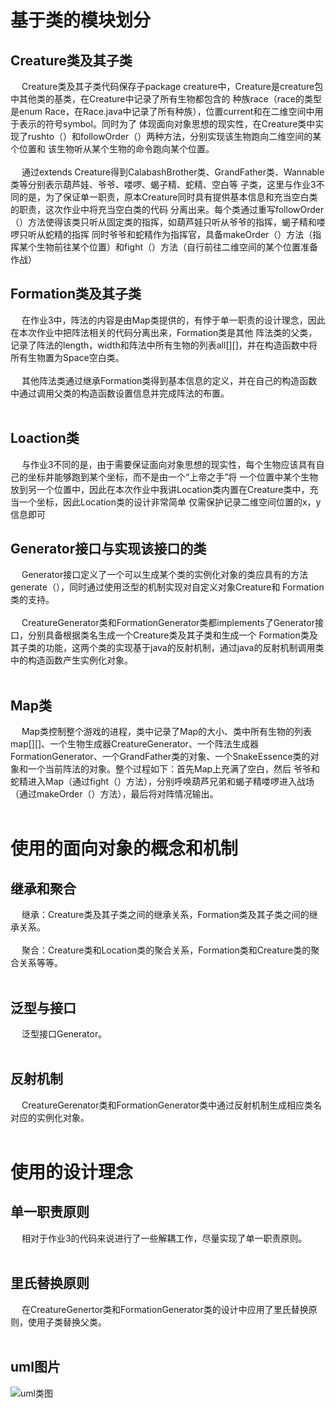 # 基于类的模块划分
## Creature类及其子类
&emsp; Creature类及其子类代码保存子package creature中，Creature是creature包中其他类的基类，在Creature中记录了所有生物都包含的
种族race（race的类型是enum Race，在Race.java中记录了所有种族），位置current和在二维空间中用于表示的符号symbol。同时为了
体现面向对象思想的现实性，在Creature类中实现了rushto（）和followOrder（）两种方法，分别实现该生物跑向二维空间的某个位置和
该生物听从某个生物的命令跑向某个位置。<br><br>
&emsp; 通过extends Creature得到CalabashBrother类、GrandFather类、Wannable类等分别表示葫芦娃、爷爷、喽啰、蝎子精、蛇精、空白等
子类，这里与作业3不同的是，为了保证单一职责，原本Creature同时具有提供基本信息和充当空白类的职责，这次作业中将充当空白类的代码
分离出来。每个类通过重写followOrder（）方法使得该类只听从固定类的指挥，如葫芦娃只听从爷爷的指挥，蝎子精和喽啰只听从蛇精的指挥
同时爷爷和蛇精作为指挥官，具备makeOrder（）方法（指挥某个生物前往某个位置）和fight（）方法（自行前往二维空间的某个位置准备作战）<br>
## Formation类及其子类
&emsp; 在作业3中，阵法的内容是由Map类提供的，有悖于单一职责的设计理念，因此在本次作业中把阵法相关的代码分离出来，Formation类是其他
阵法类的父类，记录了阵法的length，width和阵法中所有生物的列表all[][]，并在构造函数中将所有生物置为Space空白类。<br><br>
&emsp; 其他阵法类通过继承Formation类得到基本信息的定义，并在自己的构造函数中通过调用父类的构造函数设置信息并完成阵法的布置。<br><br>
## Loaction类
&emsp; 与作业3不同的是，由于需要保证面向对象思想的现实性，每个生物应该具有自己的坐标并能够跑到某个坐标，而不是由一个“上帝之手”将
一个位置中某个生物放到另一个位置中，因此在本次作业中我讲Location类内置在Creature类中，充当一个坐标，因此Location类的设计非常简单
仅需保护记录二维空间位置的x，y信息即可
## Generator接口与实现该接口的类
&emsp; Generator接口定义了一个可以生成某个类的实例化对象的类应具有的方法generate（），同时通过使用泛型的机制实现对自定义对象Creature和
Formation类的支持。<br><br>
&emsp; CreatureGenerator类和FormationGenerator类都implements了Generator接口，分别具备根据类名生成一个Creature类及其子类和生成一个
Formation类及其子类的功能，这两个类的实现基于java的反射机制，通过java的反射机制调用类中的构造函数产生实例化对象。<br><br>
## Map类
&emsp; Map类控制整个游戏的进程，类中记录了Map的大小、类中所有生物的列表map[][]、一个生物生成器CreatureGenerator、一个阵法生成器
FormationGenerator、一个GrandFather类的对象、一个SnakeEssence类的对象和一个当前阵法的对象。整个过程如下：首先Map上充满了空白，然后
爷爷和蛇精进入Map（通过fight（）方法），分别呼唤葫芦兄弟和蝎子精喽啰进入战场（通过makeOrder（）方法），最后将对阵情况输出。<br><br>
# 使用的面向对象的概念和机制
## 继承和聚合
&emsp; 继承：Creature类及其子类之间的继承关系，Formation类及其子类之间的继承关系。<br><br>
&emsp; 聚合：Creature类和Location类的聚合关系，Formation类和Creature类的聚合关系等等。<br><br>
## 泛型与接口
&emsp; 泛型接口Generator<T>。<br><br>
## 反射机制
&emsp; CreatureGerenator类和FormationGenerator类中通过反射机制生成相应类名对应的实例化对象。<br><br>
# 使用的设计理念
## 单一职责原则
&emsp; 相对于作业3的代码来说进行了一些解耦工作，尽量实现了单一职责原则。<br><br>
## 里氏替换原则
&emsp; 在CreatureGenertor类和FormationGenerator类的设计中应用了里氏替换原则，使用子类替换父类。<br><br>
## uml图片
![uml类图](https://github.com/tmsxk/java-2019-homeworks/blob/master/4-Types/%E6%96%BD%E8%B6%85%E7%83%9C-171860616/img/uml.png)
